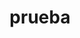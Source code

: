 ---
schema: default
title: prueba
organization: Testing department
notes: prueba
resources:
  - name: sss
    url: 'https://datahub.io/core/airport-codes/r/airport-codes.json'
    format: json
license: 'https://creativecommons.org/publicdomain/zero/1.0/'
category:
  - Public Safety
  - Uncategorized
maintainer: prueba
maintainer_email: p@p.com
---